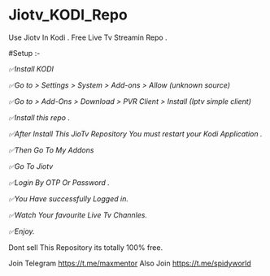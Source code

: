 # Jiotv_KODI_Repo
Use Jiotv In Kodi . Free Live Tv Streamin Repo .

#Setup :-
<p><em>✅Install KODI</em></p>
<p><em>✅Go to > Settings > System > Add-ons > Allow (unknown source)</em></p>
<p><em>✅Go to > Add-Ons > Download > PVR Client > Install (Iptv simple client)</em></p>
<p><em>✅Install this repo . </em></p>

<p><em>✅After Install This JioTv Repository You must restart your Kodi Application .</em></p>

<p><em>✅Then Go To My Addons </em></p>
<p><em>✅Go To Jiotv </em></p>
<p><em>✅Login By OTP Or Password .</em></p>
<p><em>✅You Have successfully Logged in.</em></p>

<p><em>✅Watch Your favourite Live Tv Channles.</em></p>
<p><em>✅Enjoy.</em></p>

Dont sell This Repository its totally 100% free.

Join Telegram https://t.me/maxmentor
Also Join     https://t.me/spidyworld
